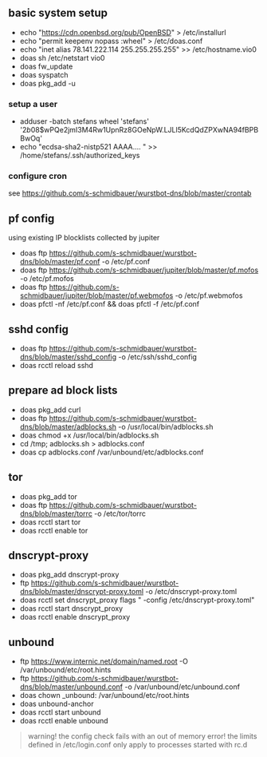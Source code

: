 ## basic system setup
* echo "https://cdn.openbsd.org/pub/OpenBSD" > /etc/installurl
* echo "permit keepenv nopass :wheel" > /etc/doas.conf
* echo "inet alias 78.141.222.114 255.255.255.255" >> /etc/hostname.vio0
* doas sh /etc/netstart vio0
* doas fw_update
* doas syspatch
* doas pkg_add -u

### setup a user
* adduser -batch stefans wheel 'stefans' '$2b$08$wPQe2jmI3M4Rw1UpnRz8GOeNpW.LJLl5KcdQdZPXwNA94fBPBBwOq'
* echo "ecdsa-sha2-nistp521 AAAA.... " >> /home/stefans/.ssh/authorized_keys

### configure cron
see https://github.com/s-schmidbauer/wurstbot-dns/blob/master/crontab

## pf config
using existing IP blocklists collected by jupiter
* doas ftp https://github.com/s-schmidbauer/wurstbot-dns/blob/master/pf.conf -o /etc/pf.conf
* doas ftp https://github.com/s-schmidbauer/jupiter/blob/master/pf.mofos -o /etc/pf.mofos
* doas ftp https://github.com/s-schmidbauer/jupiter/blob/master/pf.webmofos -o /etc/pf.webmofos
* doas pfctl -nf /etc/pf.conf && doas pfctl -f /etc/pf.conf

## sshd config
* doas ftp https://github.com/s-schmidbauer/wurstbot-dns/blob/master/sshd_config -o /etc/ssh/sshd_config
* doas rcctl reload sshd

## prepare ad block lists
* doas pkg_add curl
* doas ftp https://github.com/s-schmidbauer/wurstbot-dns/blob/master/adblocks.sh -o /usr/local/bin/adblocks.sh
* doas chmod +x /usr/local/bin/adblocks.sh
* cd /tmp; adblocks.sh > adblocks.conf
* doas cp adblocks.conf /var/unbound/etc/adblocks.conf

## tor
* doas pkg_add tor
* doas ftp https://github.com/s-schmidbauer/wurstbot-dns/blob/master/torrc -o /etc/tor/torrc
* doas rcctl start tor
* doas rcctl enable tor

## dnscrypt-proxy 
* doas pkg_add dnscrypt-proxy
* ftp https://github.com/s-schmidbauer/wurstbot-dns/blob/master/dnscrypt-proxy.toml -o /etc/dnscrypt-proxy.toml
* doas rcctl set dnscrypt_proxy flags " -config /etc/dnscrypt-proxy.toml"
* doas rcctl start dnscrypt_proxy
* doas rcctl enable dnscrypt_proxy

## unbound 
* ftp https://www.internic.net/domain/named.root -O /var/unbound/etc/root.hints
* ftp https://github.com/s-schmidbauer/wurstbot-dns/blob/master/unbound.conf -o /var/unbound/etc/unbound.conf
* doas chown _unbound: /var/unbound/etc/root.hints
* doas unbound-anchor
* doas rcctl start unbound
* doas rcctl enable unbound

> warning! the config check fails with an out of memory error!
> the limits defined in /etc/login.conf only apply to processes started with rc.d
